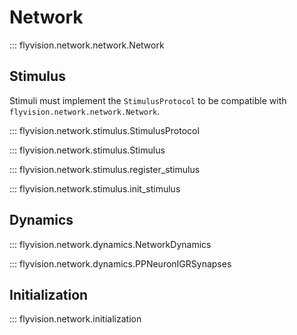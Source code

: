 # Network

::: flyvision.network.network.Network

## Stimulus

Stimuli must implement the `StimulusProtocol` to be compatible with
`flyvision.network.network.Network`.

::: flyvision.network.stimulus.StimulusProtocol

::: flyvision.network.stimulus.Stimulus

::: flyvision.network.stimulus.register_stimulus

::: flyvision.network.stimulus.init_stimulus

## Dynamics

::: flyvision.network.dynamics.NetworkDynamics

::: flyvision.network.dynamics.PPNeuronIGRSynapses

## Initialization

::: flyvision.network.initialization
